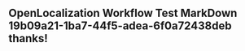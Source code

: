 <properties
ms.topic="hero-topic"
ms.test1="hero-topic"
ms.test2="test"/>


## OpenLocalization Workflow Test MarkDown 19b09a21-1ba7-44f5-adea-6f0a72438deb thanks!



<!--HONumber=Aug16_HO1-->


